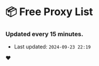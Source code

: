# :package: Free Proxy List
### Updated every 15 minutes.

- Last updated: `2024-09-23 22:19`

:heart:
